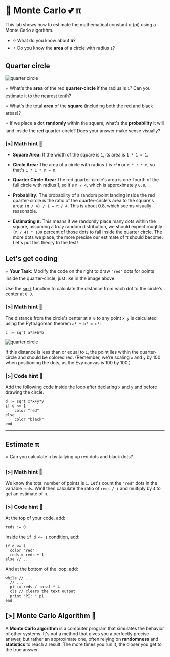 # 🥧 Monte Carlo 💕 π

This lab shows how to estimate the mathematical constant π (pi) using a Monte
Carlo algorithm.

- ⭐ What do you know about **π**?
- ⭐ Do you know the **area** of a circle with radius `1`?

## Quarter circle

![quarter circle](samples/ifs/img/quarter-circle.svg)

⭐ What's the **area** of the red **quarter-circle** if the radius is `1`? Can
you estimate it to the nearest tenth?

⭐ What's the total **area** of the **square** (including both the red and black
areas)?

⭐ If we place a dot **randomly** within the square, what's the **probability**
it will land inside the red quarter-circle? Does your answer make sense
visually?

### [>] Math hint 🧮

- **Square Area:** If the width of the square is `1`, its area is `1 * 1 = 1`.

- **Circle Area:** The area of a circle with radius `1` is `r²π` or `r * r * π`,
  so that's `1 * 1 * π = π`.

- **Quarter Circle Area:** The red quarter-circle's area is one-fourth of the
  full circle with radius 1, so it's `π / 4`, which is approximately `0.8`.

- **Probability:** The probability of a random point landing inside the red
  quarter-circle is the ratio of the quarter-circle's area to the square's
  area: `(π / 4) / 1 = π / 4`. This is about 0.8, which seems visually
  reasonable.

- **Estimating π:** This means if we randomly place many dots within the square,
  assuming a truly random distribution, we should expect roughly
  `(π / 4) * 100` percent of those dots to fall inside the quarter circle. The
  more dots we place, the more precise our estimate of π should become. Let's
  put this theory to the test!

## Let's get coding

⭐ **Your Task:** Modify the code on the right to draw `"red"` dots for points
inside the quarter-circle, just like in the image above.

Use the [`sqrt`] function to calculate the distance from each dot to the
circle's center at `0 0`.

[`sqrt`]: /docs/builtins.html#sqrt

### [>] Math hint 🧮

The distance from the circle's center at `0 0` to any point `x y` is calculated
using the Pythagorean theorem `a² + b² = c²`:

```evy
c := sqrt a*a+b*b
```

![quarter circle](samples/ifs/img/quarter-circle-triangle.svg)

If this distance is less than or equal to `1`, the point lies within the
quarter-circle and should be colored red. (Remember, we're scaling `x` and `y`
by 100 when positioning the dots, as the Evy canvas is 100 by 100.)

### [>] Code hint 🧚

Add the following code inside the loop after declaring `x` and `y` and before
drawing the circle.

```evy
d := sqrt x*x+y*y
if d <= 1
    color "red"
else
    color "black"
end
```

---

## Estimate π

⭐ Can you calculate π by tallying up red dots and black dots?

### [>] Math hint 🧮

We know the total number of points is `i`. Let's count the `"red"` dots in the
variable `reds`. We'll then calculate the ratio of `reds / i` and multiply by
`4` to get an estimate of π.

### [>] Code hint 🧚

At the top of your code, add:

```evy
reds := 0
```

Inside the `if d <= 1` condition, add:

```evy
if d <= 1
  color "red"
  reds = reds + 1
else // ...
```

And at the bottom of the loop, add:

```evy
while // ...
  // ...
  pi := reds / total * 4
  cls // clears the text output
  print "PI: " pi
end
```

## [>] Monte Carlo Algorithm 📖

A **Monte Carlo algorithm** is a computer program that simulates the behavior of
other systems. It's not a method that gives you a perfectly precise answer, but
rather an approximate one, often relying on **randomness** and **statistics**
to reach a result. The more times you run it, the closer you get to the true
answer.
